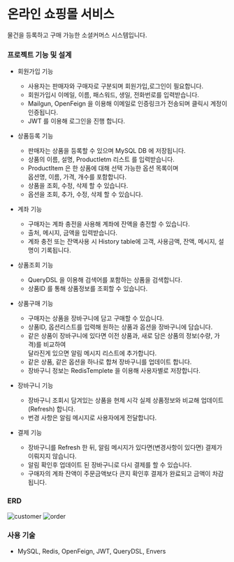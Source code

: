 # 온라인 쇼핑몰 서비스
물건을 등록하고 구매 가능한 소셜커머스 시스템입니다.

### 프로젝트 기능 및 설계

* 회원가입 기능
  * 사용자는 판매자와 구매자로 구분되며 회원가입,로그인이 필요합니다.
  * 회원가입시 이메일, 이름, 패스워드, 생일, 전화번로를 입력받습니다.
  * Mailgun, OpenFeign 을 이용해 이메일로 인증링크가 전송되며 클릭시 계정이 인증됩니다.
  * JWT 를 이용해 로그인을 진행 합니다.
 
* 상품등록 기능
  * 판매자는 상품을 등록할 수 있으며 MySQL DB 에 저장됩니다.
  * 상품의 이름, 설명, ProductIetm 리스트 를 입력받습니다.
  * ProductItem 은 한 상품에 대해 선택 가능한 옵션 목록이며  
    옵션명, 이름, 가격, 개수를 포함합니다.
  * 상품을 조회, 수정, 삭제 할 수 있습니다.
  * 옵션을 조회, 추가, 수정, 삭제 할 수 있습니다.
 
* 계좌 기능
  * 구매자는 계좌 충전을 사용해 계좌에 잔액을 충전할 수 있습니다.
  * 출처, 메시지, 금액을 입력받습니다.
  * 계좌 충전 또는 잔액사용 시 History table에 고객, 사용금액, 잔액, 메시지, 설명이 기록됩니다.
 
* 상품조회 기능
  * QueryDSL 을 이용해 검색어를 포함하는 상품을 검색합니다.
  * 상품ID 를 통해 상품정보를 조회할 수 있습니다.

* 상품구매 기능
  * 구매자는 상품을 장바구니에 담고 구매할 수 있습니다.
  * 상품ID, 옵션리스트를 입력해 원하는 상품과 옵션을 장바구니에 담습니다.
  * 같은 상품이 장바구니에 있다면 이전 상품과, 새로 담은 상품의 정보(수량, 가격)를 비교하여  
    달라진게 있으면 알림 메시지 리스트에 추가합니다.
  * 같은 상품, 같은 옵션을 하나로 합쳐 장바구니를 업데이트 합니다.
  * 장바구니 정보는 RedisTemplete 을 이용해 사용자별로 저장합니다.
 
* 장바구니 기능
  * 장바구니 조회시 담겨있는 상품을 현제 시각 실제 상품정보와 비교해 업데이트(Refresh) 합니다.
  * 번경 사항은 알림 메시지로 사용자에게 전달합니다.
 
* 결제 기능
  * 장바구니를 Refresh 한 뒤, 알림 메시지가 있다면(변경사항이 있다면) 결제가 이뤄지지 않습니다.
  * 알림 확인후 업데이트 된 장바구니로 다시 결제를 할 수 있습니다.
  * 구매자의 계좌 잔액이 주문금액보다 큰지 확인후 결제가 완료되고 금액이 차감됩니다.
 
### ERD
![customer](https://github.com/user-attachments/assets/794e8a6e-5a67-428d-8909-42c81ade1cce)
![order](https://github.com/user-attachments/assets/8af42cb0-23dc-4a37-94d3-7dea84a32599)




### 사용 기술
* MySQL, Redis, OpenFeign, JWT, QueryDSL, Envers
